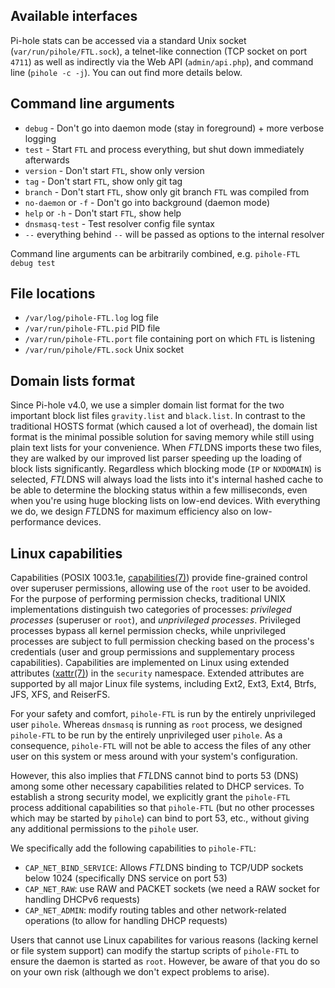## Available interfaces

Pi-hole stats can be accessed via a standard Unix socket (`var/run/pihole/FTL.sock`), a telnet-like connection (TCP socket on port `4711`) as well as indirectly via the Web API (`admin/api.php`), and command line (`pihole -c -j`). You can out find more details below.

## Command line arguments

- `debug` - Don't go into daemon mode (stay in foreground) + more verbose logging
- `test` - Start `FTL` and process everything, but shut down immediately afterwards
- `version` - Don't start `FTL`, show only version
- `tag` - Don't start `FTL`, show only git tag
- `branch` - Don't start `FTL`, show only git branch `FTL` was compiled from
- `no-daemon` or `-f` - Don't go into background (daemon mode)
- `help` or `-h` - Don't start `FTL`, show help
- `dnsmasq-test` - Test resolver config file syntax
- `--` everything behind `--` will be passed as options to the internal resolver

Command line arguments can be arbitrarily combined, e.g. `pihole-FTL debug test`

## File locations
- `/var/log/pihole-FTL.log` log file
- `/var/run/pihole-FTL.pid` PID file
- `/var/run/pihole-FTL.port` file containing port on which `FTL` is listening
- `/var/run/pihole/FTL.sock` Unix socket


## Domain lists format
Since Pi-hole v4.0, we use a simpler domain list format for the two important block list files `gravity.list` and `black.list`. In contrast to the traditional HOSTS format (which caused a lot of overhead), the domain list format is the minimal possible solution for saving memory while still using plain text lists for your convenience. When *FTL*DNS imports these two files, they are walked by our improved list parser speeding up the loading of block lists significantly. Regardless which blocking mode (`IP` or `NXDOMAIN`) is selected, *FTL*DNS will always load the lists into it's internal hashed cache to be able to determine the blocking status within a few milliseconds, even when you're using huge blocking lists on low-end devices. With everything we do, we design *FTL*DNS for maximum efficiency also on low-performance devices.

## Linux capabilities
Capabilities (POSIX 1003.1e, [capabilities(7)](http://man7.org/linux/man-pages/man7/capabilities.7.html)) provide fine-grained control over superuser permissions, allowing use of the `root` user to be avoided.
For the purpose of performing permission checks, traditional UNIX implementations distinguish two categories of processes: *privileged processes* (superuser or `root`), and *unprivileged processes*. Privileged processes bypass all kernel permission checks, while unprivileged processes are subject to full permission checking based on the process's credentials (user and group permissions and supplementary process capabilities). Capabilities are implemented on Linux using extended attributes ([xattr(7)](http://man7.org/linux/man-pages/man5/attr.5.html)) in the `security` namespace. Extended attributes are supported by all major Linux file systems, including Ext2, Ext3, Ext4, Btrfs, JFS, XFS, and ReiserFS.

For your safety and comfort, `pihole-FTL` is run by the entirely unprivileged user `pihole`.
Whereas `dnsmasq` is running as `root` process, we designed `pihole-FTL` to be run by the entirely unprivileged user `pihole`. As a consequence, `pihole-FTL` will not be able to access the files of any other user on this system or mess around with your system's configuration.

However, this also implies that *FTL*DNS cannot bind to ports 53 (DNS) among some other necessary capabilities related to DHCP services. To establish a strong security model, we explicitly grant the `pihole-FTL` process additional capabilities so that `pihole-FTL` (but no other processes which may be started by `pihole`) can bind to port 53, etc., without giving any additional permissions to the `pihole` user.

We specifically add the following capabilities to `pihole-FTL`:

- `CAP_NET_BIND_SERVICE`: Allows *FTL*DNS binding to TCP/UDP sockets below 1024 (specifically DNS service on port 53)
- `CAP_NET_RAW`: use RAW and PACKET sockets (we need a RAW socket for handling DHCPv6 requests)
- `CAP_NET_ADMIN`: modify routing tables and other network-related operations (to allow for handling DHCP requests)

Users that cannot use Linux capabilites for various reasons (lacking kernel or file system support) can modify the startup scripts of `pihole-FTL` to ensure the daemon is started as `root`. However, be aware of that you do so on your own risk (although we don't expect problems to arise).
